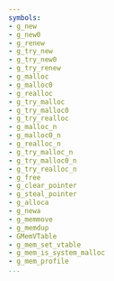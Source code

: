 ```yaml
---
symbols:
- g_new
- g_new0
- g_renew
- g_try_new
- g_try_new0
- g_try_renew
- g_malloc
- g_malloc0
- g_realloc
- g_try_malloc
- g_try_malloc0
- g_try_realloc
- g_malloc_n
- g_malloc0_n
- g_realloc_n
- g_try_malloc_n
- g_try_malloc0_n
- g_try_realloc_n
- g_free
- g_clear_pointer
- g_steal_pointer
- g_alloca
- g_newa
- g_memmove
- g_memdup
- GMemVTable
- g_mem_set_vtable
- g_mem_is_system_malloc
- g_mem_profile
...
```


